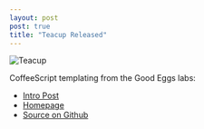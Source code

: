 ```yaml
---
layout: post
post: true
title: "Teacup Released"
---
```


![Teacup](https://raw.github.com/goodeggs/teacup/master/docs/teacup.jpg)

CoffeeScript templating from the Good Eggs labs:

- [Intro Post](http://bites.goodeggs.com/post/40042760798/teacup-coffeescript-templates-for-developer-happiness)
- [Homepage](http://goodeggs.github.com/teacup/)
- [Source on Github](http://github.com/goodeggs/teacup/)

